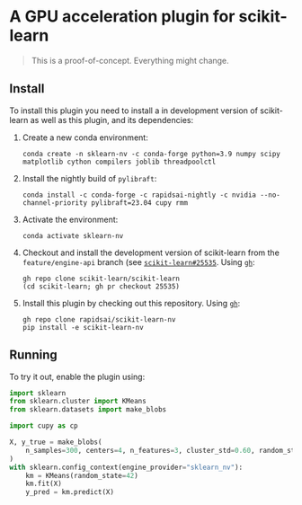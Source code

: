 # A GPU acceleration plugin for scikit-learn

> This is a proof-of-concept. Everything might change.


## Install

To install this plugin you need to install a in development version of scikit-learn as well
as this plugin, and its dependencies:

1. Create a new conda environment:

   ```commandline
   conda create -n sklearn-nv -c conda-forge python=3.9 numpy scipy matplotlib cython compilers joblib threadpoolctl
   ```

2. Install the nightly build of `pylibraft`:

   ```commandline
   conda install -c conda-forge -c rapidsai-nightly -c nvidia --no-channel-priority pylibraft=23.04 cupy rmm
   ```

3. Activate the environment:

   ```commandline
   conda activate sklearn-nv
   ```

4. Checkout and install the development version of scikit-learn from the `feature/engine-api` branch
   (see [`scikit-learn#25535`](https://github.com/scikit-learn/scikit-learn/pull/25535). Using [`gh`](https://cli.github.com/):

   ```commandline
   gh repo clone scikit-learn/scikit-learn
   (cd scikit-learn; gh pr checkout 25535)
   ```
6. Install this plugin by checking out this repository. Using [`gh`](https://cli.github.com/):

   ```commandline
   gh repo clone rapidsai/scikit-learn-nv
   pip install -e scikit-learn-nv
   ```

## Running

To try it out, enable the plugin using:

```python
import sklearn
from sklearn.cluster import KMeans
from sklearn.datasets import make_blobs

import cupy as cp

X, y_true = make_blobs(
    n_samples=300, centers=4, n_features=3, cluster_std=0.60, random_state=10
)
with sklearn.config_context(engine_provider="sklearn_nv"):
    km = KMeans(random_state=42)
    km.fit(X)
    y_pred = km.predict(X)
```
